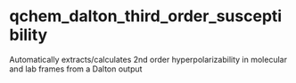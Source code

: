 # qchem_dalton_third_order_susceptibility
Automatically extracts/calculates 2nd order hyperpolarizability in molecular and lab frames from a Dalton output
